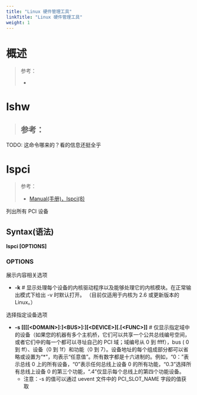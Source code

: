 ```yaml
---
title: "Linux 硬件管理工具"
linkTitle: "Linux 硬件管理工具"
weight: 1
---
```


# 概述

> 参考：
> 
> -

# lshw

> 参考：
> - 

TODO: 这命令哪来的？看的信息还挺全乎

# lspci

> 参考：
> - [Manual(手册)，lspci(8)](https://man7.org/linux/man-pages/man8/lspci.8.html)

列出所有 PCI 设备

## Syntax(语法)

**lspci [OPTIONS]**

### OPTIONS

展示内容相关选项

- **-k** # 显示处理每个设备的内核驱动程序以及能够处理它的内核模块。在正常输出模式下给出 -v 时默认打开。 （目前仅适用于内核为 2.6 或更新版本的 Linux。）

选择指定设备选项

- **-s \[\[\[[\<DOMAIN>]:]\<BUS>]:][\<DEVICE>]\[.[\<FUNC>]]** # 仅显示指定域中的设备（如果您的机器有多个主机桥，它们可以共享一个公共总线编号空间，或者它们中的每一个都可以寻址自己的 PCI 域；域编号从 0 到 ffff），bus ( 0 到 ff）、设备（0 到 1f）和功能（0 到 7）。设备地址的每个组成部分都可以省略或设置为“*”，均表示“任意值”。所有数字都是十六进制的。例如，“0：”表示总线 0 上的所有设备，“0”表示任何总线上设备 0 的所有功能，“0.3”选择所有总线上设备 0 的第三个功能，“.4”仅显示每个总线上的第四个功能设备。
    - 注意：-s 的值可以通过 uevent 文件中的 PCI_SLOT_NAME 字段的值获取

